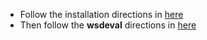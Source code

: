 * Follow the installation directions in [here](https://github.com/asoroa/ukb/tree/master/src)
* Then follow the __wsdeval__ directions in [here](https://github.com/asoroa/ukb/tree/master/wsdeval)